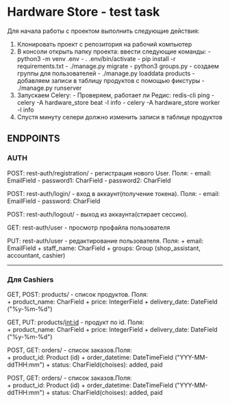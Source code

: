 # Hardware Store - test task
Для начала работы с проектом выполнить следующие действия:
  1. Клонировать проект с репозитория на рабочий компьютер
  2. В консоли открыть папку проекта: ввести следующие команды:
    - python3 -m venv .env
    - . .env/bin/activate
    - pip install -r requirements.txt
    - ./manage.py migrate
    - python3 groups.py - создаем группы для пользователей
    - ./manage.py loaddata products - добавляем записи в таблицу продуктов с помощью фикстуры
    - ./manage.py runserver 
  3. Запускаем Celery:
    - Проверяем, работает ли Редис: redis-cli ping
    - celery -A hardware_store beat -l info
    - celery -A hardware_store worker -l info
  4. Спустя минуту селери должно изменить записи в таблице продуктов
 
  ## ENDPOINTS
  
  ### AUTH
  
  POST: rest-auth/registration/ - регистрация нового User. Поля: 
                                      - email: EmailField
                                      - password1: CharField
                                      - password2: CharField
  
  POST: rest-auth/login/ - вход в аккаунт(получение токена). Поля: 
                                      - email: EmailField
                                      - password: CharField
  
  POST: rest-auth/logout/ - выход из аккаунта(стирает сессию).
  
  GET: rest-auth/user - просмотр профайла пользователя
  
  PUT: rest-auth/user - редактирование пользователя. Поля: 
                                      + email: EmailField
                                      + staff_name: CharField
                                      + groups: Group (shop_assistant, accountant, cashier)
                                      
---
  
  ### Для Cashiers ###
GET, POST: products/ - список продуктов. Поля:  
                                      + product_name: CharField
                                      + price: IntegerField
                                      + delivery_date: DateField ("%y-%m-%d")

GET, PUT: products/<int:id> - продукт по id. Поля:  
                                      + product_name: CharField
                                      + price: IntegerField
                                      + delivery_date: DateField ("%y-%m-%d")

POST, GET: orders/ - список заказов.Поля:  
                                      + product_id: Product (id)
                                      + order_datetime: DateTimeField ("YYY-MM-ddTHH:mm")
                                      + status: CharField(choises): added, paid

POST, GET: orders/ - список заказов.Поля:  
                                      + product_id: Product (id)
                                      + order_datetime: DateTimeField ("YYY-MM-ddTHH:mm")
                                      + status: CharField(choises): added, paid
